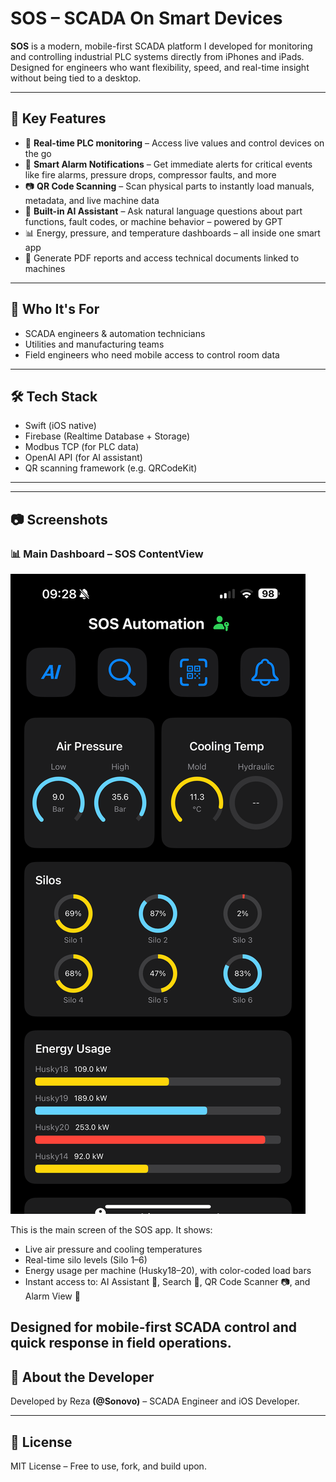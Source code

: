 # SOS – SCADA On Smart Devices

**SOS** is a modern, mobile-first SCADA platform I developed for monitoring and controlling industrial PLC systems directly from iPhones and iPads. Designed for engineers who want flexibility, speed, and real-time insight without being tied to a desktop.

---

## 🔧 Key Features

- 📱 **Real-time PLC monitoring** – Access live values and control devices on the go
- 🔔 **Smart Alarm Notifications** – Get immediate alerts for critical events like fire alarms, pressure drops, compressor faults, and more
- 📷 **QR Code Scanning** – Scan physical parts to instantly load manuals, metadata, and live machine data
- 🤖 **Built-in AI Assistant** – Ask natural language questions about part functions, fault codes, or machine behavior – powered by GPT
- 📊 Energy, pressure, and temperature dashboards – all inside one smart app
- 🧾 Generate PDF reports and access technical documents linked to machines

---

## 🧠 Who It's For

- SCADA engineers & automation technicians  
- Utilities and manufacturing teams  
- Field engineers who need mobile access to control room data

---

## 🛠️ Tech Stack

- Swift (iOS native)
- Firebase (Realtime Database + Storage)
- Modbus TCP (for PLC data)
- OpenAI API (for AI assistant)
- QR scanning framework (e.g. QRCodeKit)

---

---

## 📷 Screenshots

### 📊 Main Dashboard – SOS ContentView

![SOS Dashboard](screens/dashboard.png)

This is the main screen of the SOS app. It shows:
- Live air pressure and cooling temperatures
- Real-time silo levels (Silo 1–6)
- Energy usage per machine (Husky18–20), with color-coded load bars
- Instant access to: AI Assistant 🤖, Search 🔎, QR Code Scanner 📷, and Alarm View 🔔

Designed for mobile-first SCADA control and quick response in field operations.
---

## 📄 About the Developer

Developed by Reza **(@Sonovo)** – SCADA Engineer and iOS Developer.  

---

## 📜 License

MIT License – Free to use, fork, and build upon.
